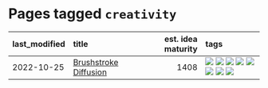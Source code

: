 # Pages tagged `creativity`

|last_modified|title|est. idea maturity|tags
|:---|:---|---:|:---|
|2022-10-25|[Brushstroke Diffusion](../brushstroke-diffusion.md)|1408|[![](https://img.shields.io/badge/tag-artisticstyletransfer-82d6e)](../tags/artisticstyletransfer.md) [![](https://img.shields.io/badge/tag-creativity-752fd7)](../tags/creativity.md) [![](https://img.shields.io/badge/tag-deepgenerativemodeling-9c3a4a)](../tags/deepgenerativemodeling.md) [![](https://img.shields.io/badge/tag-experimental-2b1421)](../tags/experimental.md) [![](https://img.shields.io/badge/tag-imageprocessing-dad82b)](../tags/imageprocessing.md) [![](https://img.shields.io/badge/tag-modeltraining-35d420)](../tags/modeltraining.md) [![](https://img.shields.io/badge/tag-painting-32d44f)](../tags/painting.md) [![](https://img.shields.io/badge/tag-wip-997e5)](../tags/wip.md)|
